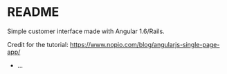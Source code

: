 # README

Simple customer interface made with Angular 1.6/Rails.

Credit for the tutorial:
https://www.nopio.com/blog/angularjs-single-page-app/

* ...
